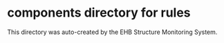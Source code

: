 # components directory for rules

This directory was auto-created by the EHB Structure Monitoring System.